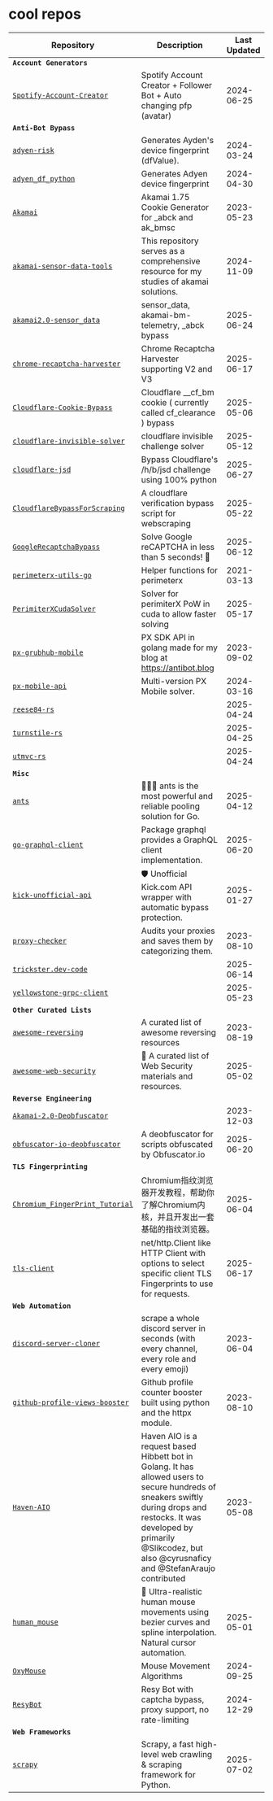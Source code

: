 # cool repos

| Repository | Description | Last Updated |
|---|---|---|
| **`Account Generators`** | | |
| [`Spotify-Account-Creator`](https://github.com/seadhy/Spotify-Account-Creator) | Spotify Account Creator + Follower Bot + Auto changing pfp (avatar) | 2024-06-25 |
| **`Anti-Bot Bypass`** | | |
| [`adyen-risk`](https://github.com/AzureFlow/adyen-risk) | Generates Ayden's device fingerprint (dfValue). | 2024-03-24 |
| [`adyen_df_python`](https://github.com/benastahl/adyen_df_python) | Generates Adyen device fingerprint | 2024-04-30 |
| [`Akamai`](https://github.com/i7solar/Akamai) | Akamai 1.75 Cookie Generator for _abck and ak_bmsc | 2023-05-23 |
| [`akamai-sensor-data-tools`](https://github.com/klenne/akamai-sensor-data-tools) | This repository serves as a comprehensive resource for my studies of akamai solutions. | 2024-11-09 |
| [`akamai2.0-sensor_data`](https://github.com/xiaoweigege/akamai2.0-sensor_data) | sensor_data, akamai-bm-telemetry, _abck bypass | 2025-06-24 |
| [`chrome-recaptcha-harvester`](https://github.com/benastahl/chrome-recaptcha-harvester) | Chrome Recaptcha Harvester supporting V2 and V3 | 2025-06-17 |
| [`Cloudflare-Cookie-Bypass`](https://github.com/seadhy/Cloudflare-Cookie-Bypass) | Cloudflare __cf_bm cookie ( currently called cf_clearance ) bypass | 2025-05-06 |
| [`cloudflare-invisible-solver`](https://github.com/notemrovsky/cloudflare-invisible-solver.git) | cloudflare invisible challenge solver | 2025-05-12 |
| [`cloudflare-jsd`](https://github.com/xKiian/cloudflare-jsd) | Bypass Cloudflare's /h/b/jsd challenge using 100% python | 2025-06-27 |
| [`CloudflareBypassForScraping`](https://github.com/sarperavci/CloudflareBypassForScraping) | A cloudflare verification bypass script for webscraping | 2025-05-22 |
| [`GoogleRecaptchaBypass`](https://github.com/sarperavci/GoogleRecaptchaBypass) | Solve Google reCAPTCHA in less than 5 seconds! 🚀 | 2025-06-12 |
| [`perimeterx-utils-go`](https://github.com/incizzle/perimeterx-utils-go) | Helper functions for perimeterx | 2021-03-13 |
| [`PerimiterXCudaSolver`](https://github.com/re-jevi/PerimiterXCudaSolver) | Solver for perimiterX PoW in cuda to allow faster solving | 2025-05-17 |
| [`px-grubhub-mobile`](https://github.com/obfio/px-grubhub-mobile) | PX SDK API in golang made for my blog at https://antibot.blog | 2023-09-02 |
| [`px-mobile-api`](https://github.com/AzureFlow/px-mobile-api) | Multi-version PX Mobile solver. | 2024-03-16 |
| [`reese84-rs`](https://github.com/manudeobs/reese84-rs) |  | 2025-04-24 |
| [`turnstile-rs`](https://github.com/manudeobs/turnstile-rs.git) |  | 2025-04-25 |
| [`utmvc-rs`](https://github.com/manudeobs/utmvc-rs) |  | 2025-04-24 |
| **`Misc`** | | |
| [`ants`](https://github.com/panjf2000/ants) | 🐜🐜🐜 ants is the most powerful and reliable pooling solution for Go. | 2025-04-12 |
| [`go-graphql-client`](https://github.com/hasura/go-graphql-client) | Package graphql provides a GraphQL client implementation. | 2025-06-20 |
| [`kick-unofficial-api`](https://github.com/sarperavci/kick-unofficial-api.git) | 🛡️ Unofficial Kick.com API wrapper with automatic bypass protection. | 2025-01-27 |
| [`proxy-checker`](https://github.com/seadhy/proxy-checker) | Audits your proxies and saves them by categorizing them. | 2023-08-10 |
| [`trickster.dev-code`](https://github.com/rl1987/trickster.dev-code) |  | 2025-06-14 |
| [`yellowstone-grpc-client`](https://github.com/manudeobs/yellowstone-grpc-client) |  | 2025-05-23 |
| **`Other Curated Lists`** | | |
| [`awesome-reversing`](https://github.com/tylerha97/awesome-reversing) | A curated list of awesome reversing resources | 2023-08-19 |
| [`awesome-web-security`](https://github.com/qazbnm456/awesome-web-security) | 🐶 A curated list of Web Security materials and resources. | 2025-05-02 |
| **`Reverse Engineering`** | | |
| [`Akamai-2.0-Deobfuscator`](https://github.com/manudeobs/Akamai-2.0-Deobfuscator) |  | 2023-12-03 |
| [`obfuscator-io-deobfuscator`](https://github.com/ben-sb/obfuscator-io-deobfuscator.git) | A deobfuscator for scripts obfuscated by Obfuscator.io | 2025-06-20 |
| **`TLS Fingerprinting`** | | |
| [`Chromium_FingerPrint_Tutorial`](https://github.com/xiaoweigege/Chromium_FingerPrint_Tutorial) | Chromium指纹浏览器开发教程，帮助你了解Chromium内核，并且开发出一套基础的指纹浏览器。 | 2025-06-04 |
| [`tls-client`](https://github.com/bogdanfinn/tls-client) | net/http.Client like HTTP Client with options to select specific client TLS Fingerprints to use for requests.  | 2025-06-17 |
| **`Web Automation`** | | |
| [`discord-server-cloner`](https://github.com/xKiian/discord-server-cloner) | scrape a whole discord server in seconds (with every channel, every role and every emoji) | 2023-06-04 |
| [`github-profile-views-booster`](https://github.com/seadhy/github-profile-views-booster) | Github profile counter booster built using python and the httpx module. | 2023-08-10 |
| [`Haven-AIO`](https://github.com/Slikcodez/Haven-AIO) | Haven AIO is a request based Hibbett bot in Golang. It has allowed users to secure hundreds of sneakers swiftly during drops and restocks. It was developed by primarily @Slikcodez, but also @cyrusnaficy and @StefanAraujo contributed | 2023-05-08 |
| [`human_mouse`](https://github.com/sarperavci/human_mouse) | 🎯 Ultra-realistic human mouse movements using bezier curves and spline interpolation. Natural cursor automation. | 2025-05-01 |
| [`OxyMouse`](https://github.com/xiaoweigege/OxyMouse) | Mouse Movement Algorithms | 2024-09-25 |
| [`ResyBot`](https://github.com/TCWTEAM/ResyBot) | Resy Bot with captcha bypass, proxy support, no rate-limiting | 2024-12-29 |
| **`Web Frameworks`** | | |
| [`scrapy`](https://github.com/scrapy/scrapy) | Scrapy, a fast high-level web crawling & scraping framework for Python. | 2025-07-02 |